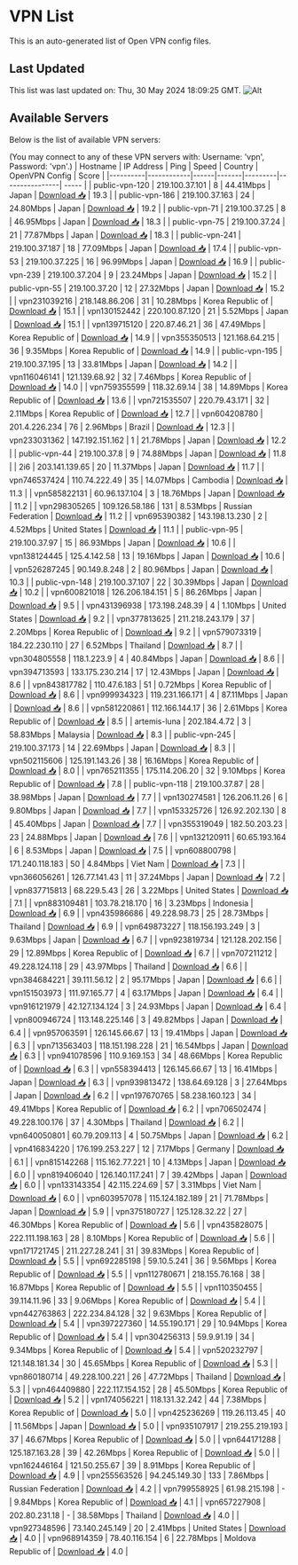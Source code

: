 # VPN List

This is an auto-generated list of Open VPN config files.

## Last Updated

This list was last updated on: Thu, 30 May 2024 18:09:25 GMT.
![Alt](https://repobeats.axiom.co/api/embed/186b98318ef1479477931607c1ad7d823f12451f.svg "Repobeats analytics image")

## Available Servers

Below is the list of available VPN servers:

(You may connect to any of these VPN servers with: Username: 'vpn', Password: 'vpn'.)
| Hostname | IP Address | Ping | Speed | Country | OpenVPN Config | Score |
|----------|------------|------|-------|---------|----------------| ----- |
| public-vpn-120 | 219.100.37.101 | 8 | 44.41Mbps | Japan | [Download 📥](./configs/server_0_JP.ovpn) | 19.3 |
| public-vpn-186 | 219.100.37.163 | 24 | 24.80Mbps | Japan | [Download 📥](./configs/server_1_JP.ovpn) | 19.2 |
| public-vpn-71 | 219.100.37.25 | 8 | 46.95Mbps | Japan | [Download 📥](./configs/server_2_JP.ovpn) | 18.3 |
| public-vpn-75 | 219.100.37.24 | 21 | 77.87Mbps | Japan | [Download 📥](./configs/server_3_JP.ovpn) | 18.3 |
| public-vpn-241 | 219.100.37.187 | 18 | 77.09Mbps | Japan | [Download 📥](./configs/server_4_JP.ovpn) | 17.4 |
| public-vpn-53 | 219.100.37.225 | 16 | 96.99Mbps | Japan | [Download 📥](./configs/server_5_JP.ovpn) | 16.9 |
| public-vpn-239 | 219.100.37.204 | 9 | 23.24Mbps | Japan | [Download 📥](./configs/server_6_JP.ovpn) | 15.2 |
| public-vpn-55 | 219.100.37.20 | 12 | 27.32Mbps | Japan | [Download 📥](./configs/server_7_JP.ovpn) | 15.2 |
| vpn231039216 | 218.148.86.206 | 31 | 10.28Mbps | Korea Republic of | [Download 📥](./configs/server_8_KR.ovpn) | 15.1 |
| vpn130152442 | 220.100.87.120 | 21 | 5.52Mbps | Japan | [Download 📥](./configs/server_9_JP.ovpn) | 15.1 |
| vpn139715120 | 220.87.46.21 | 36 | 47.49Mbps | Korea Republic of | [Download 📥](./configs/server_10_KR.ovpn) | 14.9 |
| vpn355350513 | 121.168.64.215 | 36 | 9.35Mbps | Korea Republic of | [Download 📥](./configs/server_11_KR.ovpn) | 14.9 |
| public-vpn-195 | 219.100.37.195 | 13 | 33.81Mbps | Japan | [Download 📥](./configs/server_12_JP.ovpn) | 14.2 |
| vpn116046141 | 121.139.68.92 | 32 | 7.46Mbps | Korea Republic of | [Download 📥](./configs/server_13_KR.ovpn) | 14.0 |
| vpn759355599 | 118.32.69.14 | 38 | 14.89Mbps | Korea Republic of | [Download 📥](./configs/server_14_KR.ovpn) | 13.6 |
| vpn721535507 | 220.79.43.171 | 32 | 2.11Mbps | Korea Republic of | [Download 📥](./configs/server_15_KR.ovpn) | 12.7 |
| vpn604208780 | 201.4.226.234 | 76 | 2.96Mbps | Brazil | [Download 📥](./configs/server_16_BR.ovpn) | 12.3 |
| vpn233031362 | 147.192.151.162 | 1 | 21.78Mbps | Japan | [Download 📥](./configs/server_17_JP.ovpn) | 12.2 |
| public-vpn-44 | 219.100.37.8 | 9 | 74.88Mbps | Japan | [Download 📥](./configs/server_18_JP.ovpn) | 11.8 |
| 2i6 | 203.141.139.65 | 20 | 11.37Mbps | Japan | [Download 📥](./configs/server_19_JP.ovpn) | 11.7 |
| vpn746537424 | 110.74.222.49 | 35 | 14.07Mbps | Cambodia | [Download 📥](./configs/server_20_KH.ovpn) | 11.3 |
| vpn585822131 | 60.96.137.104 | 3 | 18.76Mbps | Japan | [Download 📥](./configs/server_21_JP.ovpn) | 11.2 |
| vpn298305265 | 109.126.58.186 | 131 | 8.53Mbps | Russian Federation | [Download 📥](./configs/server_22_RU.ovpn) | 11.2 |
| vpn695390382 | 143.198.13.230 | 2 | 4.52Mbps | United States | [Download 📥](./configs/server_23_US.ovpn) | 11.1 |
| public-vpn-95 | 219.100.37.97 | 15 | 86.93Mbps | Japan | [Download 📥](./configs/server_24_JP.ovpn) | 10.6 |
| vpn138124445 | 125.4.142.58 | 13 | 19.16Mbps | Japan | [Download 📥](./configs/server_25_JP.ovpn) | 10.6 |
| vpn526287245 | 90.149.8.248 | 2 | 80.96Mbps | Japan | [Download 📥](./configs/server_26_JP.ovpn) | 10.3 |
| public-vpn-148 | 219.100.37.107 | 22 | 30.39Mbps | Japan | [Download 📥](./configs/server_27_JP.ovpn) | 10.2 |
| vpn600821018 | 126.206.184.151 | 5 | 86.26Mbps | Japan | [Download 📥](./configs/server_28_JP.ovpn) | 9.5 |
| vpn431396938 | 173.198.248.39 | 4 | 1.10Mbps | United States | [Download 📥](./configs/server_29_US.ovpn) | 9.2 |
| vpn377813625 | 211.218.243.179 | 37 | 2.20Mbps | Korea Republic of | [Download 📥](./configs/server_30_KR.ovpn) | 9.2 |
| vpn579073319 | 184.22.230.110 | 27 | 6.52Mbps | Thailand | [Download 📥](./configs/server_31_TH.ovpn) | 8.7 |
| vpn304805558 | 118.1.223.9 | 4 | 40.84Mbps | Japan | [Download 📥](./configs/server_32_JP.ovpn) | 8.6 |
| vpn394713593 | 133.175.230.214 | 17 | 12.43Mbps | Japan | [Download 📥](./configs/server_33_JP.ovpn) | 8.6 |
| vpn843817782 | 110.47.6.183 | 51 | 0.72Mbps | Korea Republic of | [Download 📥](./configs/server_34_KR.ovpn) | 8.6 |
| vpn999934323 | 119.231.166.171 | 4 | 87.11Mbps | Japan | [Download 📥](./configs/server_35_JP.ovpn) | 8.6 |
| vpn581220861 | 112.166.144.17 | 36 | 2.61Mbps | Korea Republic of | [Download 📥](./configs/server_36_KR.ovpn) | 8.5 |
| artemis-luna | 202.184.4.72 | 3 | 58.83Mbps | Malaysia | [Download 📥](./configs/server_37_MY.ovpn) | 8.3 |
| public-vpn-245 | 219.100.37.173 | 14 | 22.69Mbps | Japan | [Download 📥](./configs/server_38_JP.ovpn) | 8.3 |
| vpn502115606 | 125.191.143.26 | 38 | 16.16Mbps | Korea Republic of | [Download 📥](./configs/server_39_KR.ovpn) | 8.0 |
| vpn765211355 | 175.114.206.20 | 32 | 9.10Mbps | Korea Republic of | [Download 📥](./configs/server_40_KR.ovpn) | 7.8 |
| public-vpn-118 | 219.100.37.87 | 28 | 38.98Mbps | Japan | [Download 📥](./configs/server_41_JP.ovpn) | 7.7 |
| vpn130274581 | 126.206.11.26 | 6 | 9.80Mbps | Japan | [Download 📥](./configs/server_42_JP.ovpn) | 7.7 |
| vpn153325726 | 126.92.202.130 | 8 | 45.40Mbps | Japan | [Download 📥](./configs/server_43_JP.ovpn) | 7.7 |
| vpn355319049 | 182.50.203.23 | 23 | 24.88Mbps | Japan | [Download 📥](./configs/server_44_JP.ovpn) | 7.6 |
| vpn132120911 | 60.65.193.164 | 6 | 8.53Mbps | Japan | [Download 📥](./configs/server_45_JP.ovpn) | 7.5 |
| vpn608800798 | 171.240.118.183 | 50 | 4.84Mbps | Viet Nam | [Download 📥](./configs/server_46_VN.ovpn) | 7.3 |
| vpn366056261 | 126.77.141.43 | 11 | 37.24Mbps | Japan | [Download 📥](./configs/server_47_JP.ovpn) | 7.2 |
| vpn837715813 | 68.229.5.43 | 26 | 3.22Mbps | United States | [Download 📥](./configs/server_48_US.ovpn) | 7.1 |
| vpn883109481 | 103.78.218.170 | 16 | 3.23Mbps | Indonesia | [Download 📥](./configs/server_49_ID.ovpn) | 6.9 |
| vpn435986686 | 49.228.98.73 | 25 | 28.73Mbps | Thailand | [Download 📥](./configs/server_50_TH.ovpn) | 6.9 |
| vpn649873227 | 118.156.193.249 | 3 | 9.63Mbps | Japan | [Download 📥](./configs/server_51_JP.ovpn) | 6.7 |
| vpn923819734 | 121.128.202.156 | 29 | 12.89Mbps | Korea Republic of | [Download 📥](./configs/server_52_KR.ovpn) | 6.7 |
| vpn707211212 | 49.228.124.118 | 29 | 43.97Mbps | Thailand | [Download 📥](./configs/server_53_TH.ovpn) | 6.6 |
| vpn384684221 | 39.111.56.12 | 2 | 95.17Mbps | Japan | [Download 📥](./configs/server_54_JP.ovpn) | 6.6 |
| vpn151503973 | 111.97.165.77 | 4 | 63.17Mbps | Japan | [Download 📥](./configs/server_55_JP.ovpn) | 6.4 |
| vpn916121979 | 42.127.134.124 | 3 | 24.93Mbps | Japan | [Download 📥](./configs/server_56_JP.ovpn) | 6.4 |
| vpn800946724 | 113.148.225.146 | 3 | 49.82Mbps | Japan | [Download 📥](./configs/server_57_JP.ovpn) | 6.4 |
| vpn957063591 | 126.145.66.67 | 13 | 19.41Mbps | Japan | [Download 📥](./configs/server_58_JP.ovpn) | 6.3 |
| vpn713563403 | 118.151.198.228 | 21 | 16.54Mbps | Japan | [Download 📥](./configs/server_59_JP.ovpn) | 6.3 |
| vpn941078596 | 110.9.169.153 | 34 | 48.66Mbps | Korea Republic of | [Download 📥](./configs/server_60_KR.ovpn) | 6.3 |
| vpn558394413 | 126.145.66.67 | 13 | 16.41Mbps | Japan | [Download 📥](./configs/server_61_JP.ovpn) | 6.3 |
| vpn939813472 | 138.64.69.128 | 3 | 27.64Mbps | Japan | [Download 📥](./configs/server_62_JP.ovpn) | 6.2 |
| vpn197670765 | 58.238.160.123 | 34 | 49.41Mbps | Korea Republic of | [Download 📥](./configs/server_63_KR.ovpn) | 6.2 |
| vpn706502474 | 49.228.100.176 | 37 | 4.30Mbps | Thailand | [Download 📥](./configs/server_64_TH.ovpn) | 6.2 |
| vpn640050801 | 60.79.209.113 | 4 | 50.75Mbps | Japan | [Download 📥](./configs/server_65_JP.ovpn) | 6.2 |
| vpn416834220 | 176.199.253.227 | 12 | 7.17Mbps | Germany | [Download 📥](./configs/server_66_DE.ovpn) | 6.1 |
| vpn815142268 | 115.162.77.221 | 10 | 4.13Mbps | Japan | [Download 📥](./configs/server_67_JP.ovpn) | 6.0 |
| vpn819406040 | 126.140.117.241 | 7 | 39.42Mbps | Japan | [Download 📥](./configs/server_68_JP.ovpn) | 6.0 |
| vpn133143354 | 42.115.224.69 | 57 | 3.31Mbps | Viet Nam | [Download 📥](./configs/server_69_VN.ovpn) | 6.0 |
| vpn603957078 | 115.124.182.189 | 21 | 71.78Mbps | Japan | [Download 📥](./configs/server_70_JP.ovpn) | 5.9 |
| vpn375180727 | 125.128.32.22 | 27 | 46.30Mbps | Korea Republic of | [Download 📥](./configs/server_71_KR.ovpn) | 5.6 |
| vpn435828075 | 222.111.198.163 | 28 | 8.10Mbps | Korea Republic of | [Download 📥](./configs/server_72_KR.ovpn) | 5.6 |
| vpn171721745 | 211.227.28.241 | 31 | 39.83Mbps | Korea Republic of | [Download 📥](./configs/server_73_KR.ovpn) | 5.5 |
| vpn692285198 | 59.10.5.241 | 36 | 9.56Mbps | Korea Republic of | [Download 📥](./configs/server_74_KR.ovpn) | 5.5 |
| vpn112780671 | 218.155.76.168 | 38 | 16.87Mbps | Korea Republic of | [Download 📥](./configs/server_75_KR.ovpn) | 5.5 |
| vpn110350455 | 39.114.11.96 | 33 | 9.06Mbps | Korea Republic of | [Download 📥](./configs/server_76_KR.ovpn) | 5.4 |
| vpn442763863 | 222.234.84.128 | 32 | 9.63Mbps | Korea Republic of | [Download 📥](./configs/server_77_KR.ovpn) | 5.4 |
| vpn397227360 | 14.55.190.171 | 29 | 10.94Mbps | Korea Republic of | [Download 📥](./configs/server_78_KR.ovpn) | 5.4 |
| vpn304256313 | 59.9.91.19 | 34 | 9.34Mbps | Korea Republic of | [Download 📥](./configs/server_79_KR.ovpn) | 5.4 |
| vpn520232797 | 121.148.181.34 | 30 | 45.65Mbps | Korea Republic of | [Download 📥](./configs/server_80_KR.ovpn) | 5.3 |
| vpn860180714 | 49.228.100.221 | 26 | 47.72Mbps | Thailand | [Download 📥](./configs/server_81_TH.ovpn) | 5.3 |
| vpn464409880 | 222.117.154.152 | 28 | 45.50Mbps | Korea Republic of | [Download 📥](./configs/server_82_KR.ovpn) | 5.2 |
| vpn174056221 | 118.131.32.242 | 44 | 7.38Mbps | Korea Republic of | [Download 📥](./configs/server_83_KR.ovpn) | 5.0 |
| vpn425236269 | 119.26.113.45 | 40 | 11.56Mbps | Japan | [Download 📥](./configs/server_84_JP.ovpn) | 5.0 |
| vpn935107917 | 219.255.219.193 | 37 | 46.67Mbps | Korea Republic of | [Download 📥](./configs/server_85_KR.ovpn) | 5.0 |
| vpn644171288 | 125.187.163.28 | 39 | 42.26Mbps | Korea Republic of | [Download 📥](./configs/server_86_KR.ovpn) | 5.0 |
| vpn162446164 | 121.50.255.67 | 39 | 8.91Mbps | Korea Republic of | [Download 📥](./configs/server_87_KR.ovpn) | 4.9 |
| vpn255563526 | 94.245.149.30 | 133 | 7.86Mbps | Russian Federation | [Download 📥](./configs/server_88_RU.ovpn) | 4.2 |
| vpn799558925 | 61.98.215.198 | - | 9.84Mbps | Korea Republic of | [Download 📥](./configs/server_89_KR.ovpn) | 4.1 |
| vpn657227908 | 202.80.231.18 | - | 38.58Mbps | Thailand | [Download 📥](./configs/server_90_TH.ovpn) | 4.0 |
| vpn927348596 | 73.140.245.149 | 20 | 2.41Mbps | United States | [Download 📥](./configs/server_91_US.ovpn) | 4.0 |
| vpn968914359 | 78.40.116.154 | 6 | 22.78Mbps | Moldova Republic of | [Download 📥](./configs/server_92_MD.ovpn) | 4.0 |
